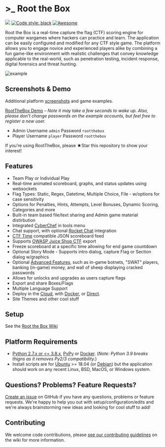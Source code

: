 # >\_ Root the Box

[![](https://img.shields.io/badge/license-Apache%202.0-blue.svg?raw=true&sanitize=true)](https://github.com/moloch--/RootTheBox/blob/master/LICENSE)
[![Code style:
black](https://img.shields.io/badge/code%20style-black-000000.svg?raw=true&sanitize=true)](https://github.com/ambv/black)
[![Awesome](https://cdn.rawgit.com/sindresorhus/awesome/d7305f38d29fed78fa85652e3a63e154dd8e8829/media/badge.svg)](https://github.com/apsdehal/awesome-ctf)

Root the Box is a real-time capture the flag (CTF) scoring engine for computer wargames where hackers can practice and learn. The application can be easily configured and modified for any CTF style game. The platform allows you to engage novice and experienced players alike by combining a fun game-like environment with realistic challenges that convey knowledge applicable to the real-world, such as penetration testing, incident response, digital forensics and threat hunting.

![example](static/images/example.png?raw=true)

## Screenshots & Demo
Additional platform [screenshots](https://github.com/moloch--/RootTheBox/wiki/Screenshots) and game examples.

[RootTheBox Demo](https://rootthebox.herokuapp.com/) – _Note it may take a few seconds to wake up. Also, please don't change passwords on the example accounts, but feel free to register a new user._
-   Admin Username `admin` Password `rootthebox`
-   Player Username `player` Password `rootthebox`

If you’re using RootTheBox, please ★Star this repository to show your interest!

## Features

-   Team Play or Individual Play
-   Real-time animated scoreboard, graphs, and status updates using websockets
-   Flag Types: Static, Regex, Datetime, Multiple Choice, File - w/options for case sensitivity
-   Options for Penalties, Hints, Attempts, Level Bonuses, Dynamic Scoring, Categories and more
-   Built-in team based file/text sharing and Admin game material distirbution
-   Integrated [CyberChef](https://gchq.github.io/CyberChef/) in tools menu
-   Chat support, with optional [Rocket Chat](https://rocket.chat/) integration
-   [CTF Time](https://ctftime.org/) compatible JSON scoreboard feed
-   Supports [OWASP Juice Shop CTF](https://github.com/bkimminich/juice-shop-ctf) export
-   Freeze scoreboard at a specific time allowing for end game countdown
-   Optional Story Mode - Supports intro dialog, capture Flag or Section dialog w/graphics
-   Optional [Advanced Features](https://github.com/moloch--/RootTheBox/wiki/Features), such as in-game botnets, "SWAT" players, banking (in-game) money, and wall of sheep displaying cracked passwords
-   Allows for unlocks and upgrades as users capture flags
-   Export and share Boxes/Flags
-   Multiple Language Support
-   Deploy in the [Cloud](https://github.com/moloch--/RootTheBox/wiki/Cloud-Deployment), with [Docker](https://github.com/moloch--/RootTheBox/wiki/Docker-Deployment), or [Direct](https://github.com/moloch--/RootTheBox/wiki/Installation).
-   Site Themes and other cool stuff

## Setup

See the [Root the Box Wiki](https://github.com/moloch--/RootTheBox/wiki)

## Platform Requirements

-   [Python 2.7.x or <= 3.8.x](https://www.python.org/), [PyPy](http://pypy.org/) or [Docker](https://github.com/moloch--/RootTheBox/wiki/Docker-Deployment).  (*Note: Python 3.9 breaks thigns as it removes Py2/3 compatibility.*)
-   Install scripts are for [Ubuntu](http://www.ubuntu.com/) >= 18.04 (or [Debian](https://www.debian.org/)) but the application should work on any recent Linux, BSD, MacOS, or Windows system.

## Questions? Problems? Feature Requests?

[Create an issue](https://github.com/moloch--/RootTheBox/issues) on GitHub if you have any questions, problems or feature requests. We're happy to help you out with setup/configuration/edits and we're always brainstorming new ideas and looking for cool stuff to add!

## Contributing

We welcome code contributions, please [see our contributing guidelines](https://github.com/moloch--/RootTheBox/blob/master/CONTRIBUTING.md) on the wiki for more information.
